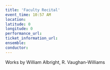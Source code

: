 ```yaml
---
title: 'Faculty Recital'
event_time: 10:57 AM
location: 
latitude: 0
longitude: 0
performance_url: 
ticket_information_url: 
ensemble: 
conductor: 
---
```

Works by William Albright, R. Vaughan-Williams